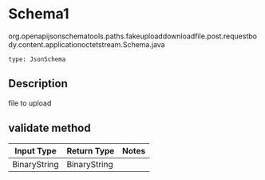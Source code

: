 # Schema1
org.openapijsonschematools.paths.fakeuploaddownloadfile.post.requestbody.content.applicationoctetstream.Schema.java
```
type: JsonSchema
```

## Description
file to upload

## validate method
| Input Type | Return Type | Notes |
| ---------- | ----------- | ----- |
| BinaryString | BinaryString | |
